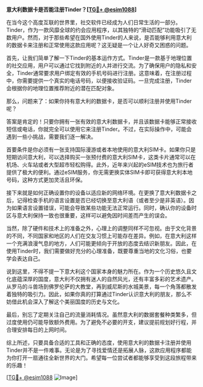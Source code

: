 **意大利数据卡是否能注册Tinder？[[TG💪+ @esim1088](https://t.me/s/esim1088)]**

在当今这个高度互联的世界里，社交软件已经成为人们日常生活的一部分。Tinder，作为一款风靡全球的约会应用程序，以其独特的“滑动匹配”功能吸引了无数用户。然而，对于那些希望在国外使用Tinder的人来说，是否能够利用意大利的数据卡来注册和正常使用这款应用呢？这无疑是一个让人好奇又困惑的问题。

首先，让我们简单了解一下Tinder的基本运作方式。Tinder是一款基于地理位置的社交应用，用户可以通过它找到附近的人并进行交流。为了确保用户的隐私和安全，Tinder通常要求用户绑定有效的手机号码进行注册。这意味着，在注册过程中，你需要提供一个真实的电话号码，以便接收验证码。一旦完成注册，Tinder会根据你的地理位置推荐附近的潜在匹配对象。

那么，问题来了：如果你持有意大利的数据卡，是否可以顺利注册并使用Tinder呢？

答案是肯定的！只要你拥有一张有效的意大利数据卡，并且该数据卡能够正常接收短信或电话，你就完全可以使用它来注册Tinder。不过，在实际操作中，可能会遇到一些小挑战，需要我们逐一解决。

首要条件是你必须有一张支持国际漫游或者本地使用的意大利SIM卡。如果你只是短期访问意大利，可以选择购买一张预付费的意大利SIM卡，这类卡片通常可以在机场、火车站或者大型超市轻松购得。此外，近年来兴起的eSIM技术也为旅行者提供了极大的便利。通过eSIM服务，你无需更换实体SIM卡即可获得意大利本地号码，这种方式更加灵活且环保。

接下来就是如何正确设置你的设备以适应新的网络环境。在更换了意大利数据卡之后，记得检查手机的语言设置是否已经切换至意大利语（或者至少是非英语）。因为如果语言设置错误，可能会导致某些功能无法正常运行。同时，确认你的设备时区与意大利保持一致也很重要，这样可以避免因时间差而产生的误会。

当然，除了硬件和技术上的准备之外，心理上的调整同样不可忽视。由于文化背景的不同，不同国家和地区的人们在交友习惯上可能存在差异。例如，在意大利这样一个充满浪漫气息的地方，人们可能更倾向于开放的态度去结识新朋友。因此，在使用Tinder时，我们需要做好充分的心理准备，既要尊重当地的文化习俗，也要学会表达自己。

说到这里，不得不提一下意大利这个国家本身的魅力所在。作为一个历史悠久且文化底蕴深厚的国度，意大利不仅拥有迷人的自然风光，还有丰富多彩的艺术遗产。从罗马的斗兽场到佛罗伦萨的大教堂，再到威尼斯的水城美景，每一个角落都散发着独特的吸引力。因此，如果你真的打算通过Tinder认识意大利的朋友，那么不妨借此机会深入了解这个美丽国度的历史与文化。

最后，别忘了定期关注自己的流量消耗情况。虽然意大利的数据套餐种类繁多，但过度使用仍可能导致额外费用。为了避免不必要的开支，建议提前规划好行程，并合理安排每日的上网时间。

综上所述，只要具备合适的工具和正确的态度，使用意大利的数据卡注册并使用Tinder并不是一件难事。无论是为了寻找爱情还是拓展人脉，这款应用程序都能为你打开一扇通往全新世界的大门。希望每一位尝试者都能够享受到这段旅程带来的乐趣！

[[TG💪+ @esim1088](https://t.me/s/esim1088) ![Image](https://i.postimg.cc/4NQfJmqS/Snipaste-2025-05-13-00-14-12.png)]